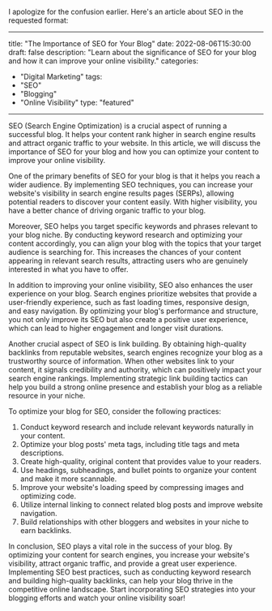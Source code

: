 I apologize for the confusion earlier. Here's an article about SEO in the requested format:

---
title: "The Importance of SEO for Your Blog" 
date: 2022-08-06T15:30:00 
draft: false
description: "Learn about the significance of SEO for your blog and how it can improve your online visibility."
categories: 
- "Digital Marketing"
tags: 
- "SEO"
- "Blogging"
- "Online Visibility"
type: "featured"
---

SEO (Search Engine Optimization) is a crucial aspect of running a successful blog. It helps your content rank higher in search engine results and attract organic traffic to your website. In this article, we will discuss the importance of SEO for your blog and how you can optimize your content to improve your online visibility.

One of the primary benefits of SEO for your blog is that it helps you reach a wider audience. By implementing SEO techniques, you can increase your website's visibility in search engine results pages (SERPs), allowing potential readers to discover your content easily. With higher visibility, you have a better chance of driving organic traffic to your blog.

Moreover, SEO helps you target specific keywords and phrases relevant to your blog niche. By conducting keyword research and optimizing your content accordingly, you can align your blog with the topics that your target audience is searching for. This increases the chances of your content appearing in relevant search results, attracting users who are genuinely interested in what you have to offer.

In addition to improving your online visibility, SEO also enhances the user experience on your blog. Search engines prioritize websites that provide a user-friendly experience, such as fast loading times, responsive design, and easy navigation. By optimizing your blog's performance and structure, you not only improve its SEO but also create a positive user experience, which can lead to higher engagement and longer visit durations.

Another crucial aspect of SEO is link building. By obtaining high-quality backlinks from reputable websites, search engines recognize your blog as a trustworthy source of information. When other websites link to your content, it signals credibility and authority, which can positively impact your search engine rankings. Implementing strategic link building tactics can help you build a strong online presence and establish your blog as a reliable resource in your niche.

To optimize your blog for SEO, consider the following practices:

1. Conduct keyword research and include relevant keywords naturally in your content.
2. Optimize your blog posts' meta tags, including title tags and meta descriptions.
3. Create high-quality, original content that provides value to your readers.
4. Use headings, subheadings, and bullet points to organize your content and make it more scannable.
5. Improve your website's loading speed by compressing images and optimizing code.
6. Utilize internal linking to connect related blog posts and improve website navigation.
7. Build relationships with other bloggers and websites in your niche to earn backlinks.

In conclusion, SEO plays a vital role in the success of your blog. By optimizing your content for search engines, you increase your website's visibility, attract organic traffic, and provide a great user experience. Implementing SEO best practices, such as conducting keyword research and building high-quality backlinks, can help your blog thrive in the competitive online landscape. Start incorporating SEO strategies into your blogging efforts and watch your online visibility soar!
